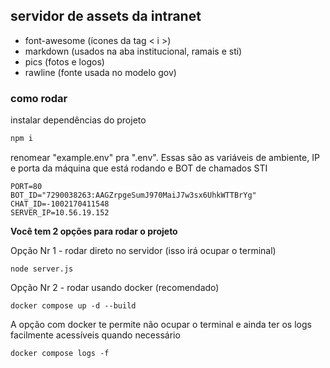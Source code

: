 ## servidor de assets da intranet

- font-awesome (ícones da tag < i >)
- markdown (usados na aba institucional, ramais e sti)
- pics (fotos e logos)
- rawline (fonte usada no modelo gov)

### como rodar

instalar dependências do projeto
``` bash
npm i
```

renomear "example.env" pra ".env". Essas são as variáveis de ambiente, IP e porta da máquina que está rodando e BOT de chamados STI
``` env
PORT=80
BOT_ID="7290038263:AAGZrpgeSumJ970MaiJ7w3sx6UhkWTTBrYg"
CHAT_ID=-1002170411548
SERVER_IP=10.56.19.152
```


**Você tem 2 opções para rodar o projeto**

Opção Nr 1 - rodar direto no servidor (isso irá ocupar o terminal)
```
node server.js
```

Opção Nr 2 - rodar usando docker (recomendado)
```
docker compose up -d --build
```

A opção com docker te permite não ocupar o terminal e ainda ter os logs facilmente acessíveis quando necessário
```
docker compose logs -f
```